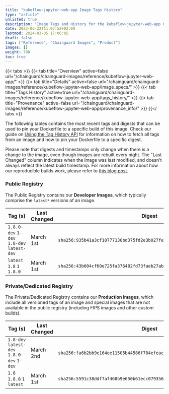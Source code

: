 ```yaml
---
title: "kubeflow-jupyter-web-app Image Tags History"
type: "article"
unlisted: true
description: "Image Tags and History for the kubeflow-jupyter-web-app Chainguard Image"
date: 2023-06-22T11:07:52+02:00
lastmod: 2024-03-05 17:06:05
draft: false
tags: ["Reference", "Chainguard Images", "Product"]
images: []
weight: 700
toc: true
---
```


{{< tabs >}}
{{< tab title="Overview" active=false url="/chainguard/chainguard-images/reference/kubeflow-jupyter-web-app/" >}}
{{< tab title="Details" active=false url="/chainguard/chainguard-images/reference/kubeflow-jupyter-web-app/image_specs/" >}}
{{< tab title="Tags History" active=true url="/chainguard/chainguard-images/reference/kubeflow-jupyter-web-app/tags_history/" >}}
{{< tab title="Provenance" active=false url="/chainguard/chainguard-images/reference/kubeflow-jupyter-web-app/provenance_info/" >}}
{{</ tabs >}}

The following tables contains the most recent tags and digests that can be used to pin your Dockerfile to a specific build of this image. Check our guide on [Using the Tag History API](/chainguard/chainguard-images/using-the-tag-history-api/) for information on how to fetch all tags from an image and how to pin your Dockerfile to a specific digest.

Please note that digests and timestamps only change when there is a change to the image, even though images are rebuilt every night. The "Last Changed" column indicates when the image was last modified, and doesn't always reflect the latest build timestamp. For more information about how our reproducible builds work, please refer to [this blog post](https://www.chainguard.dev/unchained/reproducing-chainguards-reproducible-image-builds).

### Public Registry
The Public Registry contains our **Developer Images**, which typically comprise the `latest*` versions of an image.

| Tag (s)                                     | Last Changed | Digest                                                                    |
|---------------------------------------------|--------------|---------------------------------------------------------------------------|
|  `1.8.0-dev` `1-dev` `1.8-dev` `latest-dev` | March 1st    | `sha256:935b41a3cf10777130bd375fd2e3b027fe6354108dad816005288c6a5344099a` |
|  `latest` `1.8` `1` `1.8.0`                 | March 1st    | `sha256:43b604cf60e725fa376402fd73faeb27ab5c4ad7d7bdfc8fa0bc8a7d8974ca52` |


### Private/Dedicated Registry
The Private/Dedicated Registry contains our **Production Images**, which include all versioned tags of an image and special images that are not available in the public registry (including FIPS images and other custom builds).

| Tag (s)                                     | Last Changed | Digest                                                                    |
|---------------------------------------------|--------------|---------------------------------------------------------------------------|
|  `1.8-dev` `latest-dev` `1.8.0-dev` `1-dev` | March 2nd    | `sha256:fa6b2bb9e164ee11505b44586f784efeacd54892f1aa56d55373b4fa21267f9c` |
|  `1.8` `1.8.0` `1` `latest`                 | March 1st    | `sha256:5591c38ddf7af468b9e650b61ecc07935618f56fb42657c76866c888347cddeb` |

